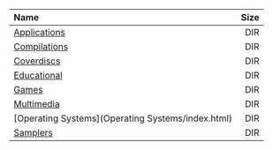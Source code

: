 |Name|Size|
|:---|---:|
|[Applications](Applications/index.html)|DIR|
|[Compilations](Compilations/index.html)|DIR|
|[Coverdiscs](Coverdiscs/index.html)|DIR|
|[Educational](Educational/index.html)|DIR|
|[Games](Games/index.html)|DIR|
|[Multimedia](Multimedia/index.html)|DIR|
|[Operating Systems](Operating Systems/index.html)|DIR|
|[Samplers](Samplers/index.html)|DIR|
